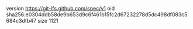 version https://git-lfs.github.com/spec/v1
oid sha256:e0304ddb58de9b653d9c6f461b15fc2d67232278d5dc498df083c5684c3dfb47
size 1121
